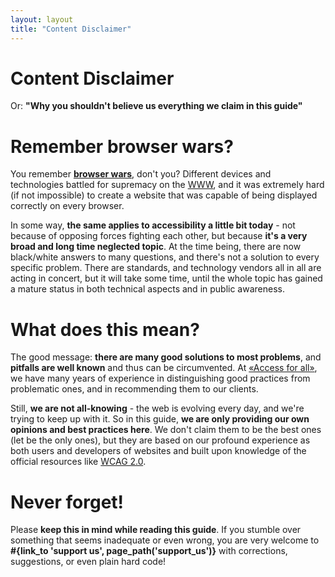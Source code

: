 ```yaml
---
layout: layout
title: "Content Disclaimer"
---
```


# Content Disclaimer

Or: **"Why you shouldn't believe us everything we claim in this guide"**

# Remember browser wars?

  You remember **[browser wars](https://en.wikipedia.org/wiki/Browser_wars)**, don't you? Different devices and technologies battled for supremacy on the [WWW](https://de.wikipedia.org/wiki/World_Wide_Web), and it was extremely hard (if not impossible) to create a website that was capable of being displayed correctly on every browser.

  In some way, **the same applies to accessibility a little bit today** - not because of opposing forces fighting each other, but because **it's a very broad and long time neglected topic**. At the time being, there are now black/white answers to many questions, and there's not a solution to every specific problem. There are standards, and technology vendors all in all are acting in concert, but it will take some time, until the whole topic has gained a mature status in both technical aspects and in public awareness.

# What does this mean?

  The good message: **there are many good solutions to most problems**, and **pitfalls are well known** and thus can be circumvented. At [«Access for all»](http://www.access-for-all.ch), we have many years of experience in distinguishing good practices from problematic ones, and in recommending them to our clients.

  Still, **we are not all-knowing** - the web is evolving every day, and we're trying to keep up with it. So in this guide, **we are only providing our own opinions and best practices here**. We don't claim them to be the best ones (let be the only ones), but they are based on our profound experience as both users and developers of websites and built upon knowledge of the official resources like [WCAG 2.0](https://en.wikipedia.org/wiki/Web_Content_Accessibility_Guidelines).

# Never forget!

  Please **keep this in mind while reading this guide**. If you stumble over something that seems inadequate or even wrong, you are very welcome to **#{link_to 'support us', page_path('support_us')}** with corrections, suggestions, or even plain hard code!